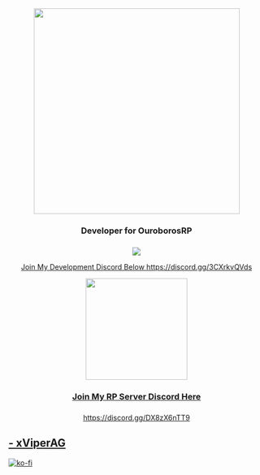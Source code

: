 <div align="center">
  <kbd>
  <img src="https://media.discordapp.net/attachments/420673025214644236/1011442827043012658/xViperAG_2.png" width="405">
  </kbd>
  <h3 align="center">Developer for OuroborosRP<h3>
</div>
<p align="center">
  <tr>
    <td align="center" style="padding=0;width=50%;">
      <a href="https://github.com/xViperAG">
      <img src="https://github-readme-stats.vercel.app/api/?username=xViperAG&theme=dark&show_icons=true"/>
    </td>
  </tr>
</p>
<p align="center">
Join My Development Discord Below
https://discord.gg/3CXrkvQVds
</p>
<div align="center">
  <kbd>
  <img src="https://media.discordapp.net/attachments/996342018127175751/1114707110085787780/2000_50.png?width=701&height=701" width="200">
  </kbd>
  <h3 align="center">Join My RP Server Discord Here<h3>
</div>
<p align="center">
https://discord.gg/DX8zX6nTT9
</p>

## - xViperAG
[![ko-fi](https://ko-fi.com/img/githubbutton_sm.svg)](https://ko-fi.com/xviperag)

<!--### Hi there 👋
**xViperAG/xViperAG** is a ✨ _special_ ✨ repository because its `README.md` (this file) appears on your GitHub profile.

Here are some ideas to get you started:

- 🔭 I’m currently working on ...
- 🌱 I’m currently learning ...
- 👯 I’m looking to collaborate on ...
- 🤔 I’m looking for help with ...
- 💬 Ask me about ...
- 📫 How to reach me: ...
- 😄 Pronouns: ...
- ⚡ Fun fact: ...
-->
